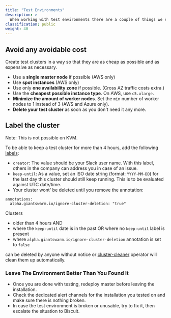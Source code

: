 ```yaml
---
title: "Test Environments"
description: >
  When working with test environments there are a couple of things we should try to stick to process wise in order to make everyones life easier and avoid cost.
classification: public
weight: 40
---
```


## Avoid any avoidable cost

Create test clusters in a way so that they are as cheap as possible and as expensive as necessary.

- Use a **single master node** if possible (AWS only)
- Use **spot instances** (AWS only)
- Use only **one availability zone** if possible. (Cross AZ traffic costs extra.)
- Use the **cheapest possible instance type**. On AWS, use `c5.xlarge`.
- **Minimize the amount of worker nodes**. Set the `min` number of worker nodes to 1 instead of 3 (AWS and Azure only).
- **Delete your test cluster** as soon as you don't need it any more.

## Label the cluster

Note: This is not possible on KVM.

To be able to keep a test cluster for more than 4 hours, add the following [labels](https://docs.giantswarm.io/advanced/labelling-workload-clusters/):

- `creator`: The value should be your Slack user name. With this label, others in the company can address you in case of an issue.
- `keep-until`: As a value, set an ISO date string (format: `YYYY-MM-DD`) for the last day this cluster should still keep running. This is to be evaluated against UTC date/time.
- Your cluster wont' be deleted until you remove the annotation:
```
annotations:
  alpha.giantswarm.io/ignore-cluster-deletion: "true"
```

Clusters

- older than 4 hours AND
- where the `keep-until` date is in the past OR where no `keep-until` label is present
- where `alpha.giantswarm.io/ignore-cluster-deletion` annotation is set to `false`

can be deleted by anyone without notice or [cluster-cleaner](https://github.com/giantswarm/cluster-cleaner) operator will clean them up automatically.

### Leave The Environment Better Than You Found It

- Once you are done with testing, redeploy master before leaving the
  installation.
- Check the dedicated alert channels for the installation you tested on and make
  sure there is nothing broken.
- In case the test environment is broken or unusable, try to fix it, then escalate
  the situation to Biscuit.
